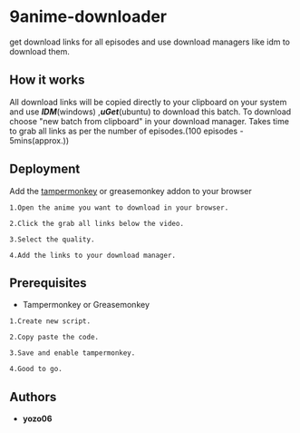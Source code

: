 # 9anime-downloader
get download links for all episodes and use download managers like idm to download them.

## How it works
All download links will be copied directly to your clipboard on your system and use ***IDM***(windows) ,***uGet***(ubuntu) to download this batch.
To download choose "new batch from clipboard" in your download manager.
Takes time to grab all links as per the number of episodes.(100 episodes - 5mins(approx.))

## Deployment
Add the [tampermonkey](https://chrome.google.com/webstore/detail/tampermonkey/dhdgffkkebhmkfjojejmpbldmpobfkfo?hl=en) or greasemonkey addon to your browser

```
1.Open the anime you want to download in your browser.
```
```
2.Click the grab all links below the video.
```
```
3.Select the quality.
```
```
4.Add the links to your download manager.
```

## Prerequisites
* Tampermonkey or Greasemonkey
```
1.Create new script.
```
```
2.Copy paste the code.
```
```
3.Save and enable tampermonkey.
```
```
4.Good to go.
```

## Authors

* **yozo06**
